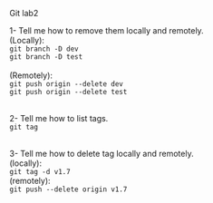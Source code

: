 Git lab2

1- Tell me how to remove them locally and remotely.<br/>
    (Locally):<br/>
        `git branch -D dev` <br/>
        `git branch -D test` <br/><br/>
    (Remotely):<br/>
`git push origin --delete dev` <br/>
`git push origin --delete test` <br/><br/>

2- Tell me how to list tags. <br/>
    `git tag` <br/><br/>

3- Tell me how to delete tag locally and remotely.<br/>
    (locally):<br/>
        `git tag -d v1.7` <br/>
    (remotely):<br/>
`git push --delete origin v1.7`